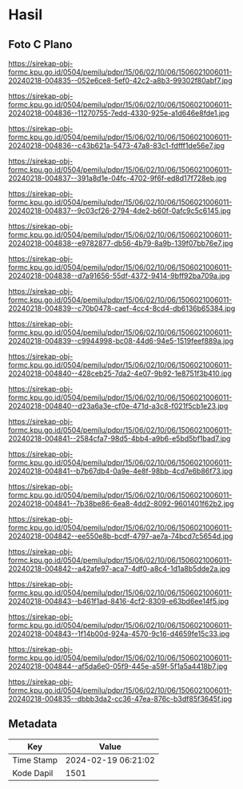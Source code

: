 # Hasil

## Foto C Plano

https://sirekap-obj-formc.kpu.go.id/0504/pemilu/pdpr/15/06/02/10/06/1506021006011-20240218-004835--052e6ce8-5ef0-42c2-a8b3-99302f80abf7.jpg

https://sirekap-obj-formc.kpu.go.id/0504/pemilu/pdpr/15/06/02/10/06/1506021006011-20240218-004836--11270755-7edd-4330-925e-a1d646e8fde1.jpg

https://sirekap-obj-formc.kpu.go.id/0504/pemilu/pdpr/15/06/02/10/06/1506021006011-20240218-004836--c43b621a-5473-47a8-83c1-fdfff1de56e7.jpg

https://sirekap-obj-formc.kpu.go.id/0504/pemilu/pdpr/15/06/02/10/06/1506021006011-20240218-004837--391a8d1e-04fc-4702-9f6f-ed8d17f728eb.jpg

https://sirekap-obj-formc.kpu.go.id/0504/pemilu/pdpr/15/06/02/10/06/1506021006011-20240218-004837--9c03cf26-2794-4de2-b60f-0afc9c5c6145.jpg

https://sirekap-obj-formc.kpu.go.id/0504/pemilu/pdpr/15/06/02/10/06/1506021006011-20240218-004838--e9782877-db56-4b79-8a9b-139f07bb76e7.jpg

https://sirekap-obj-formc.kpu.go.id/0504/pemilu/pdpr/15/06/02/10/06/1506021006011-20240218-004838--d7a91656-55df-4372-9414-9bff92ba709a.jpg

https://sirekap-obj-formc.kpu.go.id/0504/pemilu/pdpr/15/06/02/10/06/1506021006011-20240218-004839--c70b0478-caef-4cc4-8cd4-db6136b65384.jpg

https://sirekap-obj-formc.kpu.go.id/0504/pemilu/pdpr/15/06/02/10/06/1506021006011-20240218-004839--c9944998-bc08-44d6-94e5-1519feef889a.jpg

https://sirekap-obj-formc.kpu.go.id/0504/pemilu/pdpr/15/06/02/10/06/1506021006011-20240218-004840--428ceb25-7da2-4e07-9b92-1e8751f3b410.jpg

https://sirekap-obj-formc.kpu.go.id/0504/pemilu/pdpr/15/06/02/10/06/1506021006011-20240218-004840--d23a6a3e-cf0e-471d-a3c8-f021f5cb1e23.jpg

https://sirekap-obj-formc.kpu.go.id/0504/pemilu/pdpr/15/06/02/10/06/1506021006011-20240218-004841--2584cfa7-98d5-4bb4-a9b6-e5bd5bf1bad7.jpg

https://sirekap-obj-formc.kpu.go.id/0504/pemilu/pdpr/15/06/02/10/06/1506021006011-20240218-004841--b7b67db4-0a9e-4e8f-98bb-4cd7e6b86f73.jpg

https://sirekap-obj-formc.kpu.go.id/0504/pemilu/pdpr/15/06/02/10/06/1506021006011-20240218-004841--7b38be86-6ea8-4dd2-8092-9601401f62b2.jpg

https://sirekap-obj-formc.kpu.go.id/0504/pemilu/pdpr/15/06/02/10/06/1506021006011-20240218-004842--ee550e8b-bcdf-4797-ae7a-74bcd7c5654d.jpg

https://sirekap-obj-formc.kpu.go.id/0504/pemilu/pdpr/15/06/02/10/06/1506021006011-20240218-004842--a42afe97-aca7-4df0-a8c4-1d1a8b5dde2a.jpg

https://sirekap-obj-formc.kpu.go.id/0504/pemilu/pdpr/15/06/02/10/06/1506021006011-20240218-004843--b461f1ad-8416-4cf2-8309-e63bd6ee14f5.jpg

https://sirekap-obj-formc.kpu.go.id/0504/pemilu/pdpr/15/06/02/10/06/1506021006011-20240218-004843--1f14b00d-924a-4570-9c16-d4659fe15c33.jpg

https://sirekap-obj-formc.kpu.go.id/0504/pemilu/pdpr/15/06/02/10/06/1506021006011-20240218-004844--af5da6e0-05f9-445e-a59f-5f1a5a4418b7.jpg

https://sirekap-obj-formc.kpu.go.id/0504/pemilu/pdpr/15/06/02/10/06/1506021006011-20240218-004835--dbbb3da2-cc36-47ea-876c-b3df85f3645f.jpg


## Metadata

| Key        | Value               |
| ---------- | ------------------- |
| Time Stamp | 2024-02-19 06:21:02 |
| Kode Dapil | 1501                |



